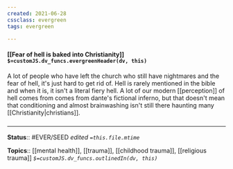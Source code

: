 ```yaml
---
created: 2021-06-28
cssclass: evergreen
tags: evergreen

---
```


#### [[Fear of hell is baked into Christianity]] `$=customJS.dv_funcs.evergreenHeader(dv, this)`

A lot of people who have left the church who still have nightmares and the fear of hell, it's just hard to get rid of. Hell is rarely mentioned in the bible and when it is, it isn't a literal fiery hell. A lot of our modern [[perception]] of hell comes from comes from dante's fictional inferno, but that doesn't mean that conditioning and almost brainwashing isn't still there haunting many [[Christianity|christians]]. 

### <hr class="footnote"/>

**Status**:: #EVER/SEED
*edited `=this.file.mtime`*

**Topics**:: [[mental health]], [[trauma]], [[childhood trauma]], [[religious trauma]]
*`$=customJS.dv_funcs.outlinedIn(dv, this)`*


